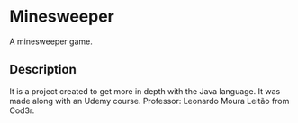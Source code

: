 # Minesweeper

A minesweeper game.

## Description
It is a project created to get more in depth with the Java language.
It was made along with an Udemy course.
Professor: Leonardo Moura Leitão from Cod3r.
